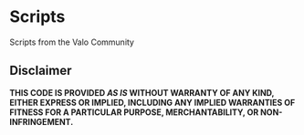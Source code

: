 # Scripts

Scripts from the Valo Community

## Disclaimer
**THIS CODE IS PROVIDED *AS IS* WITHOUT WARRANTY OF ANY KIND, EITHER EXPRESS OR IMPLIED, INCLUDING ANY IMPLIED WARRANTIES OF FITNESS FOR A PARTICULAR PURPOSE, MERCHANTABILITY, OR NON-INFRINGEMENT.**